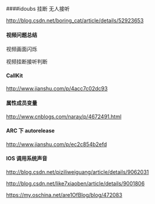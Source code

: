 ####idoubs 挂断 无人接听

http://blog.csdn.net/boring_cat/article/details/52923653

#### 视频问题总结

视频画面闪烁

视频挂断接听判断

#### CallKit

http://www.jianshu.com/p/4acc7c02dc93

#### 属性成员变量

http://www.cnblogs.com/naray/p/4672491.html


#### ARC 下 autorelease

http://www.jianshu.com/p/ec2c854b2efd

#### IOS 调用系统声音

http://blog.csdn.net/piziliweiguang/article/details/9062031

http://blog.csdn.net/like7xiaoben/article/details/9001806

https://my.oschina.net/are1OfBlog/blog/472083





